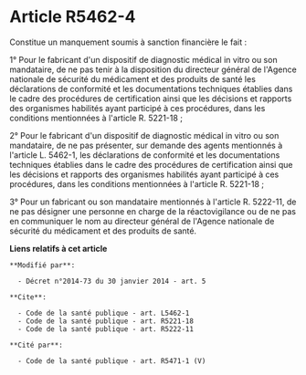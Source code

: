 # Article R5462-4

Constitue un manquement soumis à sanction financière le fait : 

1° Pour le fabricant d'un dispositif de diagnostic médical in vitro ou son mandataire, de ne pas tenir à la disposition du
directeur général de l'Agence nationale de sécurité du médicament et des produits de santé les déclarations de conformité et
les documentations techniques établies dans le cadre des procédures de certification ainsi que les décisions et rapports des
organismes habilités ayant participé à ces procédures, dans les conditions mentionnées à l'article R. 5221-18 ; 

2° Pour le fabricant d'un dispositif de diagnostic médical in vitro ou son mandataire, de ne pas présenter, sur demande des
agents mentionnés à l'article L. 5462-1, les déclarations de conformité et les documentations techniques établies dans le
cadre des procédures de certification ainsi que les décisions et rapports des organismes habilités ayant participé à ces
procédures, dans les conditions mentionnées à l'article R. 5221-18 ; 

3° Pour un fabricant ou son mandataire mentionnés à l'article R. 5222-11, de ne pas désigner une personne en charge de la
réactovigilance ou de ne pas en communiquer le nom au directeur général de l'Agence nationale de sécurité du médicament et
des produits de santé.

**Liens relatifs à cet article**

	**Modifié par**:

	  - Décret n°2014-73 du 30 janvier 2014 - art. 5

	**Cite**:

	  - Code de la santé publique - art. L5462-1
	  - Code de la santé publique - art. R5221-18
	  - Code de la santé publique - art. R5222-11

	**Cité par**:

	  - Code de la santé publique - art. R5471-1 (V)
